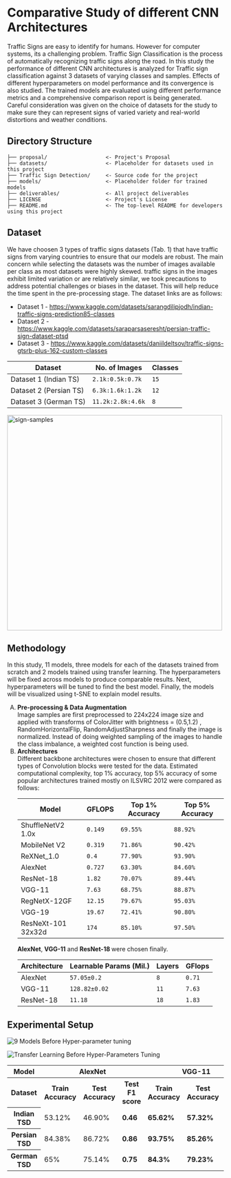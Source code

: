 # Comparative Study of different CNN Architectures

Traffic Signs are easy to identify for humans. However for computer systems, its a challenging problem. Traffic Sign Classification is the process of automatically recognizing traffic signs along the road. In this study the performance of different CNN architectures is analyzed for Traffic sign classification against 3 datasets of varying classes and samples. Effects of different hyperparameters on model performance and its convergence is also studied. The trained models are evaluated using different performance metrics and a comprehensive comparison report is being generated. Careful consideration was given on the choice of datasets for the study to make sure they can represent signs of varied variety and real-world distortions and weather conditions. 

## Directory Structure

```
├── proposal/                   <- Project's Proposal
├── datasets/                   <- Placeholder for datasets used in this project
├── Traffic Sign Detection/     <- Source code for the project
├── models/                     <- Placeholder folder for trained models
├── deliverables/               <- All project deliverables
├── LICENSE                     <- Project's License
├── README.md                   <- The top-level README for developers using this project
```

## Dataset
We have choosen 3 types of traffic signs datasets (Tab. 1) that have traffic signs from varying countries to ensure that our models are robust. The
main concern while selecting the datasets was the number of images available per class as most datasets were highly skewed. traffic signs in the images exhibit limited variation or are relatively similar, we took precautions to address potential challenges or biases in the dataset. This will help reduce the time spent in the pre-processing stage. The dataset links are as follows:
- Dataset 1 - https://www.kaggle.com/datasets/sarangdilipjodh/indian-traffic-signs-prediction85-classes
- Dataset 2 - https://www.kaggle.com/datasets/saraparsaseresht/persian-traffic-sign-dataset-ptsd
- Dataset 3 - https://www.kaggle.com/datasets/daniildeltsov/traffic-signs-gtsrb-plus-162-custom-classes

| Dataset                 | No. of Images                | Classes | 
|-------------------------|------------------------------|---------|
| Dataset 1 (Indian TS)   | `2.1k:0.5k:0.7k`             | `15`    | 
| Dataset 2 (Persian TS)  | `6.3k:1.6k:1.2k`             | `12`    |
| Dataset 3 (German TS)   | `11.2k:2.8k:4.6k`            | `8`     |

<img width="500" alt="sign-samples" src="https://github.com/YuganshG/Comparative-Study-of-different-CNN-Architectures/assets/34838617/b2127f14-8c71-4a04-a9b9-31519fbdbe33">


## Methodology

In this study, 11 models, three models for each of the datasets trained from scratch and 2 models trained using transfer learning. The hyperparameters will be fixed across models to produce comparable results. Next, hyperparameters will be tuned to find the best model. Finally, the models will be visualized using t-SNE to explain model results. 

<ol type="A">
<li><b>Pre-processing & Data Augmentation</b></li>
Image samples are first preprocessed to 224x224 image size and applied with transforms of  ColorJitter with brightness = (0.5,1.2) ,  RandomHorizontalFlip, RandomAdjustSharpness and finally the image is normalized. Instead of doing weighted sampling of the images to handle the class imbalance, a weighted cost function is being used.

<li><b>Architectures</b></li>
Different backbone architectures were chosen to ensure that different types of Convolution blocks were tested for the data. 
Estimated computational complexity, top 1% accuracy, top 5% accuracy of some popular architectures trained mostly on ILSVRC 2012 were compared as follows: 

| Model               | GFLOPS  | Top 1% Accuracy | Top 5% Accuracy |
|---------------------|---------|------------------|-----------------|
| ShuffleNetV2 1.0x   | `0.149` | `69.55%`         | `88.92%`        |
| MobileNet V2        | `0.319` | `71.86%`         | `90.42%`        |
| ReXNet_1.0          | `0.4`   | `77.90%`         | `93.90%`        |
| AlexNet             | `0.727` | `63.30%`         | `84.60%`        |
| ResNet-18           | `1.82`  | `70.07%`         | `89.44%`        |
| VGG-11              | `7.63`  | `68.75%`         | `88.87%`        |
| RegNetX-12GF        | `12.15` | `79.67%`         | `95.03%`        |
| VGG-19              | `19.67` | `72.41%`         | `90.80%`        |
| ResNeXt-101 32x32d  | `174`   | `85.10%`         | `97.50%`        |

<b>AlexNet</b>, <b>VGG-11</b> and <b>ResNet-18 </b> were chosen finally.

| Architecture      | Learnable Params (Mil.) | Layers  | GFlops       |
|-------------------|-------------------------|---------|--------------|
| AlexNet           | `57.05±0.2`             | `8`     | `0.71`       |
| VGG-11            | `128.82±0.02`           | `11`    | `7.63`       |
| ResNet-18         | `11.18`                 | `18`    | `1.83`       |

</ol>

## Experimental Setup

![9 Models Before Hyper-parameter tuning](https://github.com/YuganshG/Comparative-Study-of-different-CNN-Architectures/assets/34838617/1fe7788f-37f9-4dbe-a8bf-d52cf989d17c)

![Transfer Learning Before Hyper-Parameters Tuning](https://github.com/YuganshG/Comparative-Study-of-different-CNN-Architectures/assets/34838617/ac4d8806-e000-4cc1-a73e-77c261e2863d)

<table>
        <tr>
            <th>Model</th>
            <th colspan="3">AlexNet</th>
            <th colspan="3">VGG-11</th>
            <th colspan="3">ResNet-18</th>
        </tr>
        <tr>
            <th>Dataset</th>
            <th>Train Accuracy</th>
            <th>Test Accuracy</th>
            <th>Test F1 score</th>
            <th>Train Accuracy</th>
            <th>Test Accuracy</th>
            <th>Test F1 score</th>
            <th>Train Accuracy</th>
            <th>Test Accuracy</th>
            <th>Test F1 score</th>
        </tr>
       <tr>
         <th> Indian TSD </th>
         <td> 53.12% </td>
         <td> 46.90% </td>
         <td> <b> 0.46 </b> </td>
         <td> <b> 65.62% </b> </td>
         <td> <b> 57.32% </b> </td>
         <td> 0.57 </td>
         <td> 62.50% </td>
         <td> 53.09% </td>
         <td> 0.53 </td>
      </tr>
      <tr>
         <th> Persian TSD </th>
         <td> 84.38% </td>
         <td> 86.72% </td>
         <td> <b> 0.86 </b> </td>
         <td> <b> 93.75% </b> </td>
         <td> <b> 85.26% </b> </td>
         <td> 0.85 </td>
         <td> <b> 90.62% </b> </td>
         <td> 79.64% </td>
         <td> 0.79 </td>
      </tr>
      <tr>
         <th> German TSD </th>
         <td> 65% </td>
         <td> 75.14% </td>
         <td> <b> 0.75 </b> </td>
         <td> <b> 84.3% </b> </td>
         <td> <b> 79.23% </b> </td>
         <td> 0.79 </td>
         <td> <b> 80% </b> </td>
         <td> 61.80% </td>
         <td> 0.61 </td>
      </tr>
    </table>
